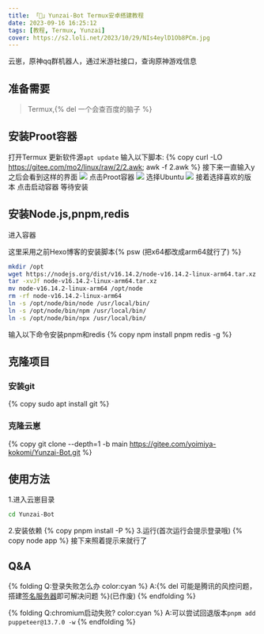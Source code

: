 ```yaml
---
title: 「🤖」Yunzai-Bot Termux安卓搭建教程
date: 2023-09-16 16:25:12
tags: [教程, Termux, Yunzai]
cover: https://s2.loli.net/2023/10/29/NIs4eylD1Ob8PCm.jpg
---
```


云崽，原神qq群机器人，通过米游社接口，查询原神游戏信息

<!--more-->

## 准备需要
> Termux,{% del 一个会查百度的脑子 %}

## 安装Proot容器

打开Termux
更新软件源`apt update`
输入以下脚本:
{% copy curl -LO https://gitee.com/mo2/linux/raw/2/2.awk; awk -f 2.awk %}
接下来一直输入y
之后会看到这样的界面
![](https://z1.ax1x.com/2023/09/16/pPfUIYj.jpg)
点击Proot容器
![](https://z1.ax1x.com/2023/09/16/pPfUj7F.jpg)
选择Ubuntu
![](https://z1.ax1x.com/2023/09/16/pPfUxk4.jpg)
接着选择喜欢的版本
点击启动容器
等待安装

## 安装Node.js,pnpm,redis
进入容器

这里采用之前Hexo博客的安装脚本{% psw (把x64都改成arm64就行了) %}
``` BASH
mkdir /opt
wget https://nodejs.org/dist/v16.14.2/node-v16.14.2-linux-arm64.tar.xz
tar -xvJf node-v16.14.2-linux-arm64.tar.xz
mv node-v16.14.2-linux-arm64 /opt/node
rm -rf node-v16.14.2-linux-arm64
ln -s /opt/node/bin/node /usr/local/bin/
ln -s /opt/node/bin/npm /usr/local/bin/
ln -s /opt/node/bin/npx /usr/local/bin/
```

输入以下命令安装pnpm和redis
{% copy npm install pnpm redis -g %}

## 克隆项目
### 安装git
{% copy sudo apt install git %}
### 克隆云崽
{% copy git clone --depth=1 -b main https://gitee.com/yoimiya-kokomi/Yunzai-Bot.git %}

## 使用方法
1.进入云崽目录
``` BASH
cd Yunzai-Bot
```
2.安装依赖
{% copy pnpm install -P %}
3.运行(首次运行会提示登录哦)
{% copy node app %}
接下来照着提示来就行了

## Q&A
{% folding Q:登录失败怎么办 color:cyan %}
A:{% del 可能是腾讯的风控问题，搭建[签名服务器](https://github.com/fuqiuluo/unidbg-fetch-qsign)即可解决问题 %}(已作废)
{% endfolding %}

{% folding Q:chromium启动失败? color:cyan %}
A:可以尝试回退版本`pnpm add puppeteer@13.7.0 -w`
{% endfolding %}
